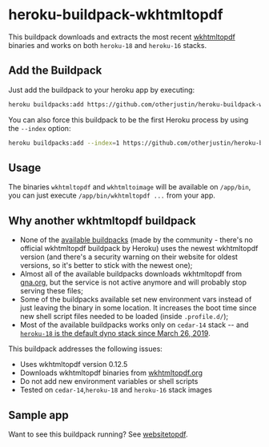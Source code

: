 # heroku-buildpack-wkhtmltopdf

This buildpack downloads and extracts the most recent
[wkhtmltopdf](https://wkhtmltopdf.org/) binaries and works on both `heroku-18`
and `heroku-16` stacks.


## Add the Buildpack

Just add the buildpack to your heroku app by executing:

```bash
heroku buildpacks:add https://github.com/otherjustin/heroku-buildpack-wkhtmltopdf.git
```

You can also force this buildpack to be the first Heroku process by using the
`--index` option:

```bash
heroku buildpacks:add --index=1 https://github.com/otherjustin/heroku-buildpack-wkhtmltopdf.git
```

## Usage

The binaries `wkhtmltopdf` and `wkhtmltoimage` will be available on `/app/bin`,
you can just execute `/app/bin/wkhtmltopdf ...` from your app.


## Why another wkhtmltopdf buildpack

- None of the [available
  buildpacks](https://elements.heroku.com/search/buildpacks?q=wkhtmltopdf)
  (made by the community - there's no official wkhtmltopdf buildpack by Heroku)
  uses the newest wkhtmltopdf version (and there's a security warning on their
  website for oldest versions, so it's better to stick with the newest one);
- Almost all of the available buildpacks downloads wkhtmltopdf from
  [gna.org](http://gna.org/), but the service is not active anymore and will
  probably stop serving these files;
- Some of the buildpacks available set new environment vars instead of just
  leaving the binary in some location. It increases the boot time since new
  shell script files needed to be loaded (inside `.profile.d/`);
- Most of the available buildpacks works only on `cedar-14` stack -- and
  [`heroku-18` is the default dyno stack since March 26,
  2019](https://devcenter.heroku.com/changelog-items/1139).

This buildpack addresses the following issues:

- Uses wkhtmltopdf version 0.12.5
- Downloads wkhtmltopdf binaries from [wkhtmltopdf.org](http://wkhtmltopdf.org)
- Do not add new environment variables or shell scripts
- Tested on `cedar-14`,`heroku-18` and `heroku-16` stack images

## Sample app

Want to see this buildpack running? See
[websitetopdf](https://github.com/turicas/websitetopdf).
